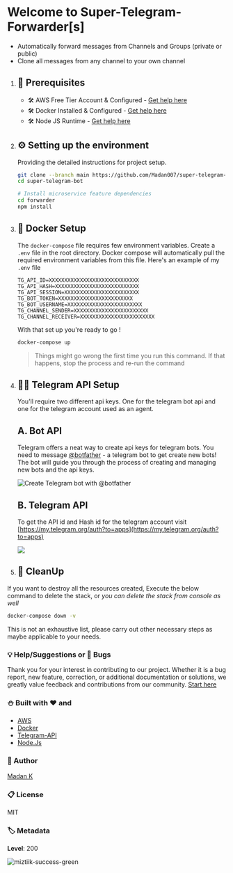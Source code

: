 # Welcome to Super-Telegram-Forwarder[s]

- Automatically forward messages from Channels and Groups (private or public)
- Clone all messages from any channel to your own channel

1. ## 🧰 Prerequisites

   - 🛠 AWS Free Tier Account & Configured - [Get help here](https://www.youtube.com/watch?v=FRQ9fE4fd5g)
   - 🛠 Docker Installed & Configured - [Get help here](https://www.youtube.com/watch?v=gcacQ29AjOo)
   - 🛠 Node JS Runtime - [Get help here](https://www.youtube.com/watch?v=TQks1p7xjdI)

1. ## ⚙️ Setting up the environment

   Providing the detailed instructions for project setup.

   ```bash
   git clone --branch main https://github.com/Madan007/super-telegram-forwarder.git
   cd super-telegram-bot

   # Install microservice feature dependencies
   cd forwarder
   npm install
   ```

1. ## 🚀 Docker Setup

   The `docker-compose` file requires few environment variables. Create a `.env` file in the root directory. Docker compose will automatically pull the required environment variables from this file. Here's an example of my `.env` file

   ```docker
   TG_API_ID=XXXXXXXXXXXXXXXXXXXXXXXXXXXXX
   TG_API_HASH=XXXXXXXXXXXXXXXXXXXXXXXXXXX
   TG_API_SESSION=XXXXXXXXXXXXXXXXXXXXXXXX
   TG_BOT_TOKEN=XXXXXXXXXXXXXXXXXXXXXXXX
   TG_BOT_USERNAME=XXXXXXXXXXXXXXXXXXXXXXXX
   TG_CHANNEL_SENDER=XXXXXXXXXXXXXXXXXXXXXXXX
   TG_CHANNEL_RECEIVER=XXXXXXXXXXXXXXXXXXXXXXXX
   ```

   With that set up you're ready to go !

   ```bash
   docker-compose up
   ```

   > Things might go wrong the first time you run this command. If that happens, stop the process and re-run the command

1. ## 👷🏾 Telegram API Setup

   You'll require two different api keys. One for the telegram bot api and one for the telegram account used as an agent.

   ## A. Bot API

   Telegram offers a neat way to create api keys for telegram bots. You need to message [@botfather](https://t.me/botfather) - a telegram bot to get create new bots! The bot will guide you through the process of creating and managing new bots and the api keys.

   ![Create Telegram bot with @botfather](https://i.imgur.com/DNeoeTO.png)

   ## B. Telegram API

   To get the API id and Hash id for the telegram account visit [https://my.telegram.org/auth?to=apps](https://my.telegram.org/auth?to=apps)

   ![](https://i.imgur.com/KJ1kDDO.png)

1. ## 🧹 CleanUp

If you want to destroy all the resources created, Execute the below command to delete the stack, or _you can delete the stack from console as well_

```bash
docker-compose down -v
```

This is not an exhaustive list, please carry out other necessary steps as maybe applicable to your needs.

### 💡 Help/Suggestions or 🐛 Bugs

Thank you for your interest in contributing to our project. Whether it is a bug report, new feature, correction, or additional documentation or solutions, we greatly value feedback and contributions from our community. [Start here][200]

### :snowman: Built with ❤️ and

- [AWS](https://aws.amazon.com/)
- [Docker](https://www.docker.com/)
- [Telegram-API](https://core.telegram.org/api)
- [Node.Js](https://nodejs.org/en/docs/)

### :man: Author

[Madan K](https://www.linkedin.com/in/madan-k-97606010a/)

### :clipboard: License

MIT

### 🏷️ Metadata

**Level**: 200

![miztiik-success-green](https://img.shields.io/badge/miztiik-cdk-success-green)

[200]: https://github.com/Madan007/super-telegram-forwarder/issues

